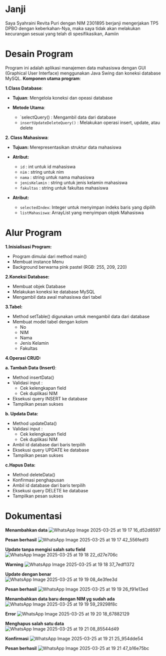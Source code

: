 # Janji
Saya Syahraini Revita Puri dengan NIM 2301895 berjanji mengerjakan TP5 DPBO dengan keberkahan-Nya, maka saya tidak akan melakukan kecurangan sesuai yang telah di spesifikasikan, Aamiin

# Desain Program
Program ini adalah aplikasi manajemen data mahasiswa dengan GUI (Graphical User Interface) menggunakan Java Swing dan koneksi database MySQL. **Komponen utama program**:


**1.Class Database**: 

- **Tujuan**: Mengelola koneksi dan opeasi database

- **Metode Utama**:
  - `selectQuery() : Mengambil data dari database
  - `insertUpdateDeleteQuery()` : Melakukan operasi insert, update, atau delete


**2. Class Mahasiswa**:

- **Tujuan:** Merepresentasikan struktur data mahasiswa

- **Atribut:**
  - `id` : int untuk id mahasiswa
  - `nim` : string untuk nim 
  - `nama` : string untuk nama mahasiswa
  - `jenisKelamin` : string untuk jenis kelamin mahasiswa
  - `fakultas` : string untuk fakultas mahasiswa

- **Atribut:**
  - `selectedIndex`: Integer untuk menyimpan indeks baris yang dipilih
  - `listMahasiswa`: ArrayList yang menyimpan objek Mahasiswa


# Alur Program
**1.Inisialisasi Program:**
- Program dimulai dari method main()
- Membuat instance Menu
- Background berwarna pink pastel (RGB: 255, 209, 220)

**2.Koneksi Database:**
- Membuat objek Database
- Melakukan koneksi ke database MySQL
- Mengambil data awal mahasiswa dari tabel

**3.Tabel:**
- Method setTable() digunakan untuk mengambil data dari database
- Membuat model tabel dengan kolom
  - No
  - NIM
  - Nama
  - Jenis Kelamin
  - Fakultas

**4.Operasi CRUD:**

**a. Tambah Data (Insert)**: 
- Method insertData()
- Validasi input :
  - Cek kelengkapan field
  - Cek duplikasi NIM
- Eksekusi query INSERT ke database
- Tampilkan pesan sukses

**b. Updata Data:**
- Method updateData()
- Validasi input :
  - Cek kelengkapan field
  - Cek duplikasi NIM
- Ambil id database dari baris terpilih
- Eksekusi query UPDATE ke database
- Tampilkan pesan sukses

**c.Hapus Data:**
- Method deleteData()
- Konfirmasi penghapusan
- Ambil id database dari baris terpilih
- Eksekusi query DELETE ke database
- Tampilkan pesan sukses

# Dokumentasi
**Menambahkan data**
![WhatsApp Image 2025-03-25 at 19 17 16_d52d8597](https://github.com/user-attachments/assets/a306fe30-0c25-4753-9b45-58c5aa82616d)

**Pesan berhasil**
![WhatsApp Image 2025-03-25 at 19 17 42_556fedf3](https://github.com/user-attachments/assets/fe719882-b164-4e54-9b35-555e4848d714)

**Update tanpa mengisi salah satu field**
![WhatsApp Image 2025-03-25 at 19 18 22_d27e706c](https://github.com/user-attachments/assets/4c1be5e1-1758-471b-bc4e-d75e93bf9791)

**Warning**
![WhatsApp Image 2025-03-25 at 19 18 37_7edf1372](https://github.com/user-attachments/assets/299027a0-04f9-447b-a21e-de61a4488649)

**Update dengan benar**
![WhatsApp Image 2025-03-25 at 19 19 08_4e3fee3d](https://github.com/user-attachments/assets/acd4c77a-4205-4a50-afe4-17698d132da4)

**Pesan berhasil**
![WhatsApp Image 2025-03-25 at 19 19 26_f91e13ed](https://github.com/user-attachments/assets/9442e3f2-e62d-49fd-b227-68df3dafda1b)

**Menambahkan data baru dengan NIM yg sudah ada**
![WhatsApp Image 2025-03-25 at 19 19 59_29298f8c](https://github.com/user-attachments/assets/2576d946-2f58-482e-b31b-9a0e0daee58c)

**Error**
![WhatsApp Image 2025-03-25 at 19 20 18_67882129](https://github.com/user-attachments/assets/52dd50db-d1a0-4fb9-9695-83b28c6bfa17)

**Menghapus salah satu data**
![WhatsApp Image 2025-03-25 at 19 21 08_85544d49](https://github.com/user-attachments/assets/3f571605-9e03-45f5-b9ba-2ab582d54349)

**Konfirmasi**
![WhatsApp Image 2025-03-25 at 19 21 25_954dde54](https://github.com/user-attachments/assets/0cef379a-75d0-4446-9d37-4b6f834f0f98)

**Pesan berhasil**
![WhatsApp Image 2025-03-25 at 19 21 47_b16e75bc](https://github.com/user-attachments/assets/7ac6568c-ee99-43dc-832a-8a5fc96bd3d9)



